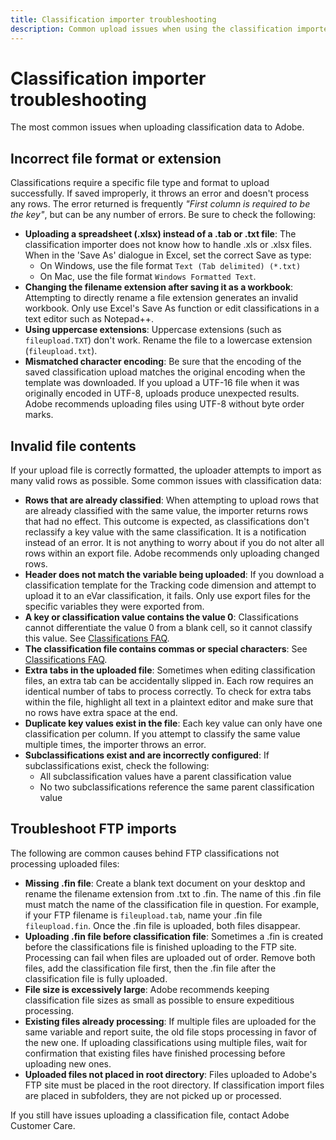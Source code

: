 ```yaml
---
title: Classification importer troubleshooting
description: Common upload issues when using the classification importer.
---
```


# Classification importer troubleshooting

The most common issues when uploading classification data to Adobe.

## Incorrect file format or extension

Classifications require a specific file type and format to upload successfully. If saved improperly, it throws an error and doesn't process any rows. The error returned is frequently *"First column is required to be the key"*, but can be any number of errors. Be sure to check the following:

* **Uploading a spreadsheet (.xlsx) instead of a .tab or .txt file**: The classification importer does not know how to handle .xls or .xlsx files. When in the 'Save As' dialogue in Excel, set the correct Save as type:
  * On Windows, use the file format `Text (Tab delimited) (*.txt)`
  * On Mac, use the file format `Windows Formatted Text`.
* **Changing the filename extension after saving it as a workbook**: Attempting to directly rename a file extension generates an invalid workbook. Only use Excel's Save As function or edit classifications in a text editor such as Notepad++.
* **Using uppercase extensions**: Uppercase extensions (such as `fileupload.TXT`) don't work. Rename the file to a lowercase extension (`fileupload.txt`).
* **Mismatched character encoding**: Be sure that the encoding of the saved classification upload matches the original encoding when the template was downloaded. If you upload a UTF-16 file when it was originally encoded in UTF-8, uploads produce unexpected results. Adobe recommends uploading files using UTF-8 without byte order marks.

## Invalid file contents

If your upload file is correctly formatted, the uploader attempts to import as many valid rows as possible. Some common issues with classification data:

* **Rows that are already classified**: When attempting to upload rows that are already classified with the same value, the importer returns rows that had no effect. This outcome is expected, as classifications don't reclassify a key value with the same classification. It is a notification instead of an error. It is not anything to worry about if you do not alter all rows within an export file. Adobe recommends only uploading changed rows.
* **Header does not match the variable being uploaded**: If you download a classification template for the Tracking code dimension and attempt to upload it to an eVar classification, it fails. Only use export files for the specific variables they were exported from.
* **A key or classification value contains the value 0**: Classifications cannot differentiate the value 0 from a blank cell, so it cannot classify this value. See [Classifications FAQ](../faq.md).
* **The classification file contains commas or special characters**: See [Classifications FAQ](../faq.md).
* **Extra tabs in the uploaded file**: Sometimes when editing classification files, an extra tab can be accidentally slipped in. Each row requires an identical number of tabs to process correctly. To check for extra tabs within the file, highlight all text in a plaintext editor and make sure that no rows have extra space at the end.
* **Duplicate key values exist in the file**: Each key value can only have one classification per column. If you attempt to classify the same value multiple times, the importer throws an error.
* **Subclassifications exist and are incorrectly configured**: If subclassifications exist, check the following:
  * All subclassification values have a parent classification value
  * No two subclassifications reference the same parent classification value

## Troubleshoot FTP imports

The following are common causes behind FTP classifications not processing uploaded files:

* **Missing .fin file**: Create a blank text document on your desktop and rename the filename extension from .txt to .fin. The name of this .fin file must match the name of the classification file in question. For example, if your FTP filename is `fileupload.tab`, name your .fin file `fileupload.fin`. Once the .fin file is uploaded, both files disappear.
* **Uploading .fin file before classification file**: Sometimes a .fin is created before the classifications file is finished uploading to the FTP site. Processing can fail when files are uploaded out of order. Remove both files, add the classification file first, then the .fin file after the classification file is fully uploaded.
* **File size is excessively large**: Adobe recommends keeping classification file sizes as small as possible to ensure expeditious processing.
* **Existing files already processing**: If multiple files are uploaded for the same variable and report suite, the old file stops processing in favor of the new one. If uploading classifications using multiple files, wait for confirmation that existing files have finished processing before uploading new ones.
* **Uploaded files not placed in root directory**: Files uploaded to Adobe's FTP site must be placed in the root directory. If classification import files are placed in subfolders, they are not picked up or processed. 

If you still have issues uploading a classification file, contact Adobe Customer Care.
